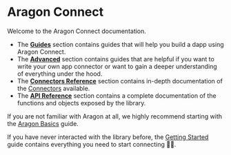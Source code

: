 # Aragon Connect

Welcome to the Aragon Connect documentation.

* The [**Guides**](./guides) section contains guides that will help you build a dapp using Aragon Connect.
* The [**Advanced**](./advanced) section contains guides that are helpful if you want to write your own app connector or want to gain a deeper understanding of everything under the hood.
* The [**Connectors Reference**](./connectors-reference) section contains in-depth documentation of the [Connectors](./api-reference/connectors.md) available.
* The [**API Reference**](./api-reference) section contains a complete documentation of the functions and objects exposed by the library.

If you are not familiar with Aragon at all, we highly recommend starting with the [Aragon Basics](guides/aragon-basics.md) guide.

If you have never interacted with the library before, the [Getting Started](guides/getting-started.md) guide contains everything you need to start connecting 👷🔌.
